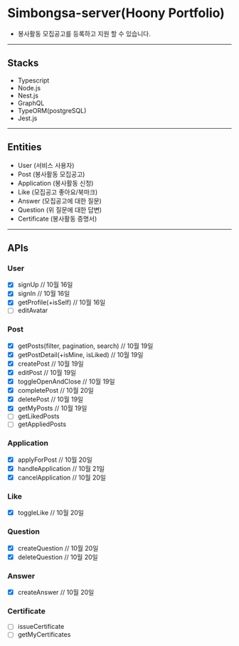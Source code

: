 # Simbongsa-server(Hoony Portfolio)

- 봉사활동 모집공고를 등록하고 지원 할 수 있습니다.

---

## Stacks

- Typescript
- Node.js
- Nest.js
- GraphQL
- TypeORM(postgreSQL)
- Jest.js

---

## Entities

- User (서비스 사용자)
- Post (봉사활동 모집공고)
- Application (봉사활동 신청)
- Like (모집공고 좋아요/북마크)
- Answer (모집공고에 대한 질문)
- Question (위 질문에 대한 답변)
- Certificate (봉사활동 증명서)

---

## APIs

### User

- [x] signUp // 10월 16일
- [x] signIn // 10월 16일
- [x] getProfile(+isSelf) // 10월 16일
- [ ] editAvatar
  
### Post

- [x] getPosts(filter, pagination, search) // 10월 19일
- [x] getPostDetail(+isMine, isLiked) // 10월 19일
- [x] createPost // 10월 19일
- [x] editPost // 10월 19일
- [x] toggleOpenAndClose // 10월 19일
- [x] completePost // 10월 20일
- [x] deletePost // 10월 19일
- [x] getMyPosts // 10월 19일
- [ ] getLikedPosts
- [ ] getAppliedPosts

### Application

- [x] applyForPost // 10월 20일
- [x] handleApplication // 10월 21일
- [x] cancelApplication  // 10월 20일

### Like

- [x] toggleLike // 10월 20일

### Question

- [x] createQuestion // 10월 20일
- [x] deleteQuestion // 10월 20일

### Answer

- [x] createAnswer // 10월 20일

### Certificate

- [ ] issueCertificate
- [ ] getMyCertificates
